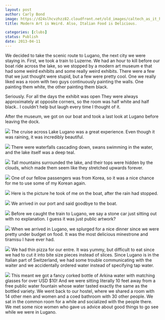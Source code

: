 ```yaml
---
layout: post
author: Carly Bond
image: https://d24slhcvzhzz82.cloudfront.net/old_images/caltech_as_it_happens/6a0105349b8251970b017d42dd12e0970c.jpg
title: Modern Art is Weird. Also, Italian Food is Delicious.

categories: [clubs]
status: Publish
date: 2013-04-11
---
```


We decided to take
the scenic route to Lugano, the next city we were staying in. First, we took a
train to Luzerne. We had an hour to kill before our boat ride across the lake,
so we stopped by a modern art museum e that had some weird exhibits and some
really weird exhibits. There were a few that we just thought were stupid, but a
few were pretty cool. One we really liked was a room with two guys continuously
painting the walls. One painting them white, the other painting them black.

Seriously. For all the days the exhibit was open They were always approximately
at opposite corners, so the room was half white and half black.. I couldn’t
help but laugh every time I thought of it.

After the museum, we
got on our boat and took a last look at Lugano before leaving the dock. 


![](https://d24slhcvzhzz82.cloudfront.net/old_images/caltech_as_it_happens/6a0105349b8251970b017d42dd1419970c.jpg)
The cruise across
Lake Lugano was a great experience. Even though it was raining, it was
incredibly beautiful. 


![](https://d24slhcvzhzz82.cloudfront.net/old_images/caltech_as_it_happens/6a0105349b8251970b017c38adfeee970b.jpg)
There were waterfalls cascading down, swans swimming in
the water, and the lake itself was a deep teal.


![](https://d24slhcvzhzz82.cloudfront.net/old_images/caltech_as_it_happens/6a0105349b8251970b017d42dd167b970c.jpg)
Tall mountains
surrounded the lake, and their tops were hidden by the clouds, which made them
seem like they stretched upwards forever. 


![](https://d24slhcvzhzz82.cloudfront.net/old_images/caltech_as_it_happens/6a0105349b8251970b017d42dd16fa970c.jpg)
One of our fellow
passengers was from Korea, so it was a nice chance for me to use some of my
Korean again. 


![](https://d24slhcvzhzz82.cloudfront.net/old_images/caltech_as_it_happens/6a0105349b8251970b017d42dd193a970c.jpg)
Here is the picture
he took of me on the boat, after the rain had stopped.


![](https://d24slhcvzhzz82.cloudfront.net/old_images/caltech_as_it_happens/6a0105349b8251970b017c38ae032e970b.jpg)
We arrived in our
port and said goodbye to the boat. 


![](https://d24slhcvzhzz82.cloudfront.net/old_images/caltech_as_it_happens/6a0105349b8251970b017d42dd1b49970c.jpg)
Before we caught the
train to Lugano, we say a stone car just sitting out with no explanation. I
guess it was just public artwork?

![](https://d24slhcvzhzz82.cloudfront.net/old_images/caltech_as_it_happens/6a0105349b8251970b017d42dd1bc4970c.jpg)
When we arrived in
Lugano, we splurged for a nice dinner since we were pretty under budget on
food. It was the most delicious minestrone and tiramisu I have ever had. 


![](https://d24slhcvzhzz82.cloudfront.net/old_images/caltech_as_it_happens/6a0105349b8251970b017c38ae05f7970b.jpg)
We had
thin pizza for our entre. It was yummy, but difficult to eat since we had to
cut it into bite size pieces instead of slices. Since Lugano is in the Italian
part of Switzerland, we had some trouble communicating with the waiter and we
accidentally ordered water instead of specifying tap water. 


![](https://d24slhcvzhzz82.cloudfront.net/old_images/caltech_as_it_happens/6a0105349b8251970b017eea516921970d.jpg)
This meant we got a
fancy corked bottle of Arkina water with matching glasses for over USD $10! And
we were sitting literally 10 feet away from a free public water fountain whose
water tasted exactly the same as the bottled variety. We went back to our
hostel, where we shared a room with 14 other men and women and a coed bathroom
with 30 other people. We sat in the common room for a while and socialized with
the people there. We met some nice women who gave us advice about good things
to go see while we were in Lugano.

